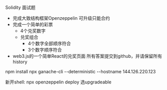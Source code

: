 Solidity 面试题

- 完成大致结构框架Openzeppelin 可升级只能合约
- 完成一个简单的彩票
    - 4个兑奖数字
    - 兑奖组合
        - 4个数字全部顺序符合
        - 3个数字顺序符合
- web3.js的一个简单React的兑奖页面
所有答案提交到github，并请保留所有history

npm install
npx ganache-cli --deterministic --hostname 144.126.220.123

新开shell:
npx openzeppelin deploy
选upgradeable
